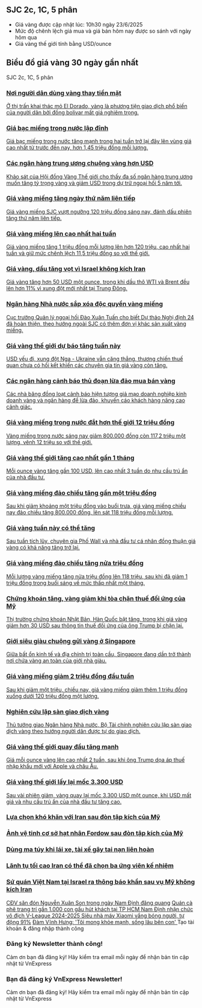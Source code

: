 ## SJC 2c, 1C, 5 phân  
* Giá vàng được cập nhật lúc: 10h30 ngày 23/6/2025
* Mức độ chênh lệch giá mua và giá bán hôm nay được so sánh với ngày hôm qua
* Giá vàng thế giới tính bằng USD/ounce
## Biểu đồ giá vàng 30 ngày gần nhất
SJC 2c, 1C, 5 phân
###  [Nơi người dân dùng vàng thay tiền mặt ](https://vnexpress.net/noi-nguoi-dan-dung-vang-thay-tien-mat-4903916.html "Nơi người dân dùng vàng thay tiền mặt")
[ Ở thị trấn khai thác mỏ El Dorado, vàng là phương tiện giao dịch phổ biến của người dân bởi đồng bolivar mất giá nghiêm trọng. ](https://vnexpress.net/noi-nguoi-dan-dung-vang-thay-tien-mat-4903916.html "Nơi người dân dùng vàng thay tiền mặt")
###  [Giá bạc miếng trong nước lập đỉnh ](https://vnexpress.net/gia-bac-mieng-trong-nuoc-lap-dinh-4903583.html "Giá bạc miếng trong nước lập đỉnh")
[ Giá bạc miếng trong nước tăng mạnh trong hai tuần trở lại đây lên vùng giá cao nhất từ trước đến nay, hơn 1,45 triệu đồng mỗi lượng. ](https://vnexpress.net/gia-bac-mieng-trong-nuoc-lap-dinh-4903583.html "Giá bạc miếng trong nước lập đỉnh")
###  [Các ngân hàng trung ương chuộng vàng hơn USD ](https://vnexpress.net/cac-ngan-hang-trung-uong-chuong-vang-hon-usd-4899937.html "Các ngân hàng trung ương chuộng vàng hơn USD")
[ Khảo sát của Hội đồng Vàng Thế giới cho thấy đa số ngân hàng trung ương muốn tăng tỷ trọng vàng và giảm USD trong dự trữ ngoại hối 5 năm tới. ](https://vnexpress.net/cac-ngan-hang-trung-uong-chuong-vang-hon-usd-4899937.html "Các ngân hàng trung ương chuộng vàng hơn USD")
###  [Giá vàng miếng tăng ngày thứ năm liên tiếp ](https://vnexpress.net/gia-vang-mieng-tang-ngay-thu-nam-lien-tiep-4898733.html "Giá vàng miếng tăng ngày thứ năm liên tiếp")
[ Giá vàng miếng SJC vượt ngưỡng 120 triệu đồng sáng nay, đánh dấu phiên tăng thứ năm liên tiếp. ](https://vnexpress.net/gia-vang-mieng-tang-ngay-thu-nam-lien-tiep-4898733.html "Giá vàng miếng tăng ngày thứ năm liên tiếp")
###  [Giá vàng miếng lên cao nhất hai tuần ](https://vnexpress.net/gia-vang-trong-nuoc-len-cao-nhat-hai-tuan-4898313.html "Giá vàng miếng lên cao nhất hai tuần")
[ Giá vàng miếng tăng 1 triệu đồng mỗi lượng lên hơn 120 triệu, cao nhất hai tuần và giữ mức chênh lệch 11,5 triệu đồng so với thế giới. ](https://vnexpress.net/gia-vang-trong-nuoc-len-cao-nhat-hai-tuan-4898313.html "Giá vàng miếng lên cao nhất hai tuần")
###  [Giá vàng, dầu tăng vọt vì Israel không kích Iran ](https://vnexpress.net/gia-vang-dau-tang-vot-vi-israel-khong-kich-iran-4898301.html "Giá vàng, dầu tăng vọt vì Israel không kích Iran")
[ Giá vàng tăng hơn 50 USD một ounce, trong khi dầu thô WTI và Brent đều lên hơn 11% vì xung đột mới nhất tại Trung Đông. ](https://vnexpress.net/gia-vang-dau-tang-vot-vi-israel-khong-kich-iran-4898301.html "Giá vàng, dầu tăng vọt vì Israel không kích Iran")
###  [Ngân hàng Nhà nước sắp xóa độc quyền vàng miếng ](https://vnexpress.net/ngan-hang-nha-nuoc-se-xoa-doc-quyen-vang-mieng-4897486.html "Ngân hàng Nhà nước sắp xóa độc quyền vàng miếng")
[ Cục trưởng Quản lý ngoại hối Đào Xuân Tuấn cho biết Dự thảo Nghị định 24 đã hoàn thiện, theo hướng ngoài SJC có thêm đơn vị khác sản xuất vàng miếng. ](https://vnexpress.net/ngan-hang-nha-nuoc-se-xoa-doc-quyen-vang-mieng-4897486.html "Ngân hàng Nhà nước sắp xóa độc quyền vàng miếng")
###  [Giá vàng thế giới dự báo tăng tuần này ](https://vnexpress.net/gia-vang-the-gioi-du-bao-tang-tuan-nay-4896153.html "Giá vàng thế giới dự báo tăng tuần này")
[ USD yếu đi, xung đột Nga - Ukraine vẫn căng thẳng, thương chiến thuế quan chưa có hồi kết khiến các chuyên gia tin giá vàng còn tăng. ](https://vnexpress.net/gia-vang-the-gioi-du-bao-tang-tuan-nay-4896153.html "Giá vàng thế giới dự báo tăng tuần này")
###  [Các ngân hàng cảnh báo thủ đoạn lừa đảo mua bán vàng ](https://vnexpress.net/cac-ngan-hang-canh-bao-thu-doan-lua-dao-mua-ban-vang-4896009.html "Các ngân hàng cảnh báo thủ đoạn lừa đảo mua bán vàng")
[ Các nhà băng đồng loạt cảnh báo hiện tượng giả mạo doanh nghiệp kinh doanh vàng và ngân hàng để lừa đảo, khuyến cáo khách hàng nâng cao cảnh giác. ](https://vnexpress.net/cac-ngan-hang-canh-bao-thu-doan-lua-dao-mua-ban-vang-4896009.html "Các ngân hàng cảnh báo thủ đoạn lừa đảo mua bán vàng")
###  [Giá vàng miếng trong nước đắt hơn thế giới 12 triệu đồng ](https://vnexpress.net/gia-vang-mieng-trong-nuoc-dat-hon-the-gioi-12-trieu-dong-4895752.html "Giá vàng miếng trong nước đắt hơn thế giới 12 triệu đồng")
[ Vàng miếng trong nước sáng nay giảm 800.000 đồng còn 117,2 triệu một lượng, vênh 12 triệu so với thế giới. ](https://vnexpress.net/gia-vang-mieng-trong-nuoc-dat-hon-the-gioi-12-trieu-dong-4895752.html "Giá vàng miếng trong nước đắt hơn thế giới 12 triệu đồng")
###  [Giá vàng thế giới tăng cao nhất gần 1 tháng ](https://vnexpress.net/gia-vang-the-gioi-tang-cao-nhat-gan-1-thang-4893698.html "Giá vàng thế giới tăng cao nhất gần 1 tháng")
[ Mỗi ounce vàng tăng gần 100 USD, lên cao nhất 3 tuần do nhu cầu trú ẩn của nhà đầu tư. ](https://vnexpress.net/gia-vang-the-gioi-tang-cao-nhat-gan-1-thang-4893698.html "Giá vàng thế giới tăng cao nhất gần 1 tháng")
###  [Giá vàng miếng đảo chiều tăng gần một triệu đồng ](https://vnexpress.net/vang-mieng-giam-ve-117-trieu-dong-4893419.html "Giá vàng miếng đảo chiều tăng gần một triệu đồng")
[ Sau khi giảm khoảng một triệu đồng vào buổi trưa, giá vàng miếng chiều nay đảo chiều tăng 800.000 đồng, lên sát 118 triệu đồng mỗi lượng. ](https://vnexpress.net/vang-mieng-giam-ve-117-trieu-dong-4893419.html "Giá vàng miếng đảo chiều tăng gần một triệu đồng")
###  [Giá vàng tuần này có thể tăng ](https://vnexpress.net/gia-vang-tuan-toi-co-the-tang-4893131.html "Giá vàng tuần này có thể tăng")
[ Sau tuần tích lũy, chuyên gia Phố Wall và nhà đầu tư cá nhân đồng thuận giá vàng có khả năng tăng trở lại. ](https://vnexpress.net/gia-vang-tuan-toi-co-the-tang-4893131.html "Giá vàng tuần này có thể tăng")
###  [Giá vàng miếng đảo chiều tăng nửa triệu đồng ](https://vnexpress.net/gia-vang-trong-nuoc-xuong-thap-nhat-mot-thang-4891888.html "Giá vàng miếng đảo chiều tăng nửa triệu đồng")
[ Mỗi lượng vàng miếng tăng nửa triệu đồng lên 118 triệu, sau khi đã giảm 1 triệu đồng trong buổi sáng về mức thấp nhất một tháng. ](https://vnexpress.net/gia-vang-trong-nuoc-xuong-thap-nhat-mot-thang-4891888.html "Giá vàng miếng đảo chiều tăng nửa triệu đồng")
###  [Chứng khoán tăng, vàng giảm khi tòa chặn thuế đối ứng của Mỹ ](https://vnexpress.net/chung-khoan-tang-vang-giam-khi-toa-chan-thue-doi-ung-cua-my-4891785.html "Chứng khoán tăng, vàng giảm khi tòa chặn thuế đối ứng của Mỹ")
[ Thị trường chứng khoán Nhật Bản, Hàn Quốc bật tăng, trong khi giá vàng giảm hơn 30 USD sau thông tin thuế đối ứng của ông Trump bị chặn lại. ](https://vnexpress.net/chung-khoan-tang-vang-giam-khi-toa-chan-thue-doi-ung-cua-my-4891785.html "Chứng khoán tăng, vàng giảm khi tòa chặn thuế đối ứng của Mỹ")
###  [Giới siêu giàu chuộng gửi vàng ở Singapore ](https://vnexpress.net/gioi-sieu-giau-chuong-gui-vang-o-singapore-4891039.html "Giới siêu giàu chuộng gửi vàng ở Singapore")
[ Giữa bất ổn kinh tế và địa chính trị toàn cầu, Singapore đang dần trở thành nơi chứa vàng an toàn của giới nhà giàu. ](https://vnexpress.net/gioi-sieu-giau-chuong-gui-vang-o-singapore-4891039.html "Giới siêu giàu chuộng gửi vàng ở Singapore")
###  [Giá vàng miếng giảm 2 triệu đồng đầu tuần ](https://vnexpress.net/gia-vang-mieng-giam-1-trieu-dong-dau-tuan-4890514.html "Giá vàng miếng giảm 2 triệu đồng đầu tuần")
[ Sau khi giảm một triệu, chiều nay, giá vàng miếng giảm thêm 1 triệu đồng xuống dưới 120 triệu đồng một lượng. ](https://vnexpress.net/gia-vang-mieng-giam-1-trieu-dong-dau-tuan-4890514.html "Giá vàng miếng giảm 2 triệu đồng đầu tuần")
###  [Nghiên cứu lập sàn giao dịch vàng ](https://vnexpress.net/nghien-cuu-lap-san-giao-dich-vang-4890123.html "Nghiên cứu lập sàn giao dịch vàng")
[ Thủ tướng giao Ngân hàng Nhà nước, Bộ Tài chính nghiên cứu lập sàn giao dịch vàng theo hướng người dân được tự do giao dịch. ](https://vnexpress.net/nghien-cuu-lap-san-giao-dich-vang-4890123.html "Nghiên cứu lập sàn giao dịch vàng")
###  [Giá vàng thế giới quay đầu tăng mạnh ](https://vnexpress.net/gia-vang-the-gioi-quay-dau-tang-manh-4889919.html "Giá vàng thế giới quay đầu tăng mạnh")
[ Giá mỗi ounce vàng lên cao nhất 2 tuần, sau khi ông Trump dọa áp thuế nhập khẩu mới với Apple và châu Âu. ](https://vnexpress.net/gia-vang-the-gioi-quay-dau-tang-manh-4889919.html "Giá vàng thế giới quay đầu tăng mạnh")
###  [Giá vàng thế giới lấy lại mốc 3.300 USD ](https://vnexpress.net/gia-vang-the-gioi-lay-lai-moc-3-300-usd-4888520.html "Giá vàng thế giới lấy lại mốc 3.300 USD")
[ Sau vài phiên giảm, vàng quay lại mốc 3.300 USD một ounce, khi USD mất giá và nhu cầu trú ẩn của nhà đầu tư tăng cao. ](https://vnexpress.net/gia-vang-the-gioi-lay-lai-moc-3-300-usd-4888520.html "Giá vàng thế giới lấy lại mốc 3.300 USD")
### [Lựa chọn khó khăn với Iran sau đòn tập kích của Mỹ](https://vnexpress.net/lua-chon-kho-khan-voi-iran-sau-don-tap-kich-cua-my-4904746.html "Lựa chọn khó khăn với Iran sau đòn tập kích của Mỹ")
### [Ảnh vệ tinh cơ sở hạt nhân Fordow sau đòn tập kích của Mỹ](https://vnexpress.net/anh-ve-tinh-co-so-hat-nhan-fordow-sau-don-tap-kich-cua-my-4904786.html "Ảnh vệ tinh cơ sở hạt nhân Fordow sau đòn tập kích của Mỹ")
### [Dùng ma túy khi lái xe, tài xế gây tai nạn liên hoàn](https://vnexpress.net/dung-ma-tuy-khi-lai-xe-tai-xe-gay-tai-nan-lien-hoan-4904802.html "Dùng ma túy khi lái xe, tài xế gây tai nạn liên hoàn")
### [Lãnh tụ tối cao Iran có thể đã chọn ba ứng viên kế nhiệm](https://vnexpress.net/lanh-tu-toi-cao-iran-co-the-da-chon-ba-ung-vien-ke-nhiem-4904760.html "Lãnh tụ tối cao Iran có thể đã chọn ba ứng viên kế nhiệm")
### [Sứ quán Việt Nam tại Israel ra thông báo khẩn sau vụ Mỹ không kích Iran](https://vnexpress.net/su-quan-viet-nam-tai-israel-ra-thong-bao-khan-sau-vu-my-khong-kich-iran-4904787.html "Sứ quán Việt Nam tại Israel ra thông báo khẩn sau vụ Mỹ không kích Iran")
[CĐV săn đón Nguyễn Xuân Son trong ngày Nam Định đăng quang](https://vnexpress.net/cdv-san-don-nguyen-xuan-son-trong-ngay-nam-dinh-dang-quang-4904827.html "CĐV săn đón Nguyễn Xuân Son trong ngày Nam Định đăng quang")
[ Quán cà phê trang trí gần 1.000 con gấu hút khách tại TP HCM ](https://vnexpress.net/quan-ca-phe-trang-tri-gan-1-000-con-gau-hut-khach-tai-tp-hcm-4904474.html "Quán cà phê trang trí gần 1.000 con gấu hút khách tại TP HCM")
[ Nam Định nhận chức vô địch V-League 2024-2025 ](https://vnexpress.net/nam-dinh-nhan-chuc-vo-dich-v-league-2024-2025-4904773.html "Nam Định nhận chức vô địch V-League 2024-2025")
[Siêu nhà máy Xiaomi vắng bóng người, tự động 91%](https://vnexpress.net/sieu-nha-may-vang-bong-nguoi-tu-dong-91-cua-xiaomi-4903851.html "Siêu nhà máy Xiaomi vắng bóng người, tự động 91%")
[ Đàm Vĩnh Hưng: 'Tôi mong khỏe mạnh, sống lâu bên con' ](https://vnexpress.net/dam-vinh-hung-toi-mong-khoe-manh-song-lau-ben-con-4903116.html "Đàm Vĩnh Hưng: 'Tôi mong khỏe mạnh, sống lâu bên con'")
Tạo tài khoản & đăng nhập thành công 
### Đăng ký Newsletter thành công!
Cảm ơn bạn đã đăng ký! Hãy kiểm tra email mỗi ngày để nhận bản tin cập nhật từ VnExpress
### Bạn đã đăng ký VnExpress Newsletter!
Cảm ơn bạn đã đăng ký! Hãy kiểm tra email mỗi ngày để nhận bản tin cập nhật từ VnExpress

